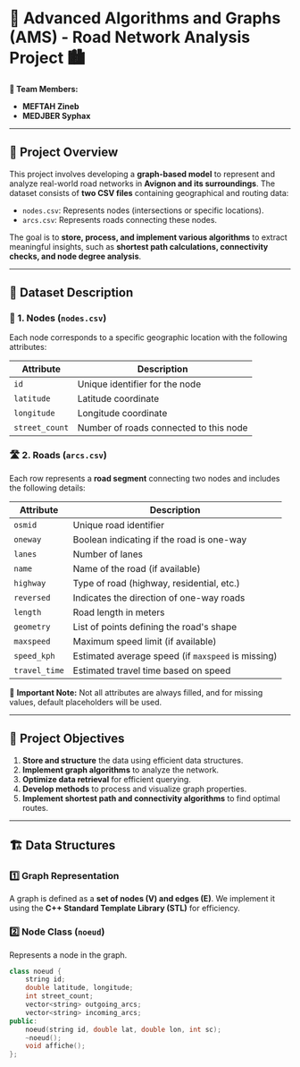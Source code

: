 # 🚀 Advanced Algorithms and Graphs (AMS) - Road Network Analysis Project 🏙️

**👥 Team Members:**  
- **MEFTAH Zineb**  
- **MEDJBER Syphax**  

---

## 📌 Project Overview

This project involves developing a **graph-based model** to represent and analyze real-world road networks in **Avignon and its surroundings**. The dataset consists of **two CSV files** containing geographical and routing data:

- `nodes.csv`: Represents nodes (intersections or specific locations).
- `arcs.csv`: Represents roads connecting these nodes.

The goal is to **store, process, and implement various algorithms** to extract meaningful insights, such as **shortest path calculations, connectivity checks, and node degree analysis**.

---

## 📂 Dataset Description

### 📍 1. Nodes (`nodes.csv`)
Each node corresponds to a specific geographic location with the following attributes:

| Attribute      | Description |
|--------------|------------|
| `id`         | Unique identifier for the node |
| `latitude`   | Latitude coordinate |
| `longitude`  | Longitude coordinate |
| `street_count` | Number of roads connected to this node |

### 🛣️ 2. Roads (`arcs.csv`)
Each row represents a **road segment** connecting two nodes and includes the following details:

| Attribute      | Description |
|--------------|------------|
| `osmid`      | Unique road identifier |
| `oneway`     | Boolean indicating if the road is one-way |
| `lanes`      | Number of lanes |
| `name`       | Name of the road (if available) |
| `highway`    | Type of road (highway, residential, etc.) |
| `reversed`   | Indicates the direction of one-way roads |
| `length`     | Road length in meters |
| `geometry`   | List of points defining the road's shape |
| `maxspeed`   | Maximum speed limit (if available) |
| `speed_kph`  | Estimated average speed (if `maxspeed` is missing) |
| `travel_time`| Estimated travel time based on speed |

🛑 **Important Note:** Not all attributes are always filled, and for missing values, default placeholders will be used.

---

## 🎯 Project Objectives

1. **Store and structure** the data using efficient data structures.
2. **Implement graph algorithms** to analyze the network.
3. **Optimize data retrieval** for efficient querying.
4. **Develop methods** to process and visualize graph properties.
5. **Implement shortest path and connectivity algorithms** to find optimal routes.

---

## 🏗️ Data Structures

### 1️⃣ Graph Representation
A graph is defined as a **set of nodes (V) and edges (E)**. We implement it using the **C++ Standard Template Library (STL)** for efficiency.

### 2️⃣ Node Class (`noeud`)
Represents a node in the graph.

```cpp
class noeud {
    string id;
    double latitude, longitude;
    int street_count;
    vector<string> outgoing_arcs;
    vector<string> incoming_arcs;
public:
    noeud(string id, double lat, double lon, int sc);
    ~noeud();
    void affiche();
};
